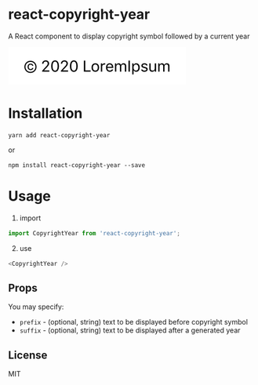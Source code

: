 # react-copyright-year

A React component to display copyright symbol followed by a current year

![react-copyright-year preview](https://raw.githubusercontent.com/jpotapova/react-copyright-year/master/preview.png)

# Installation

```
yarn add react-copyright-year
```

or

```
npm install react-copyright-year --save
```

# Usage

1. import

```js
import CopyrightYear from 'react-copyright-year';
```

2. use

```js
<CopyrightYear />
```

## Props

You may specify:

- `prefix` - (optional, string) text to be displayed before copyright symbol
- `suffix` - (optional, string) text to be displayed after a generated year

## License

MIT
